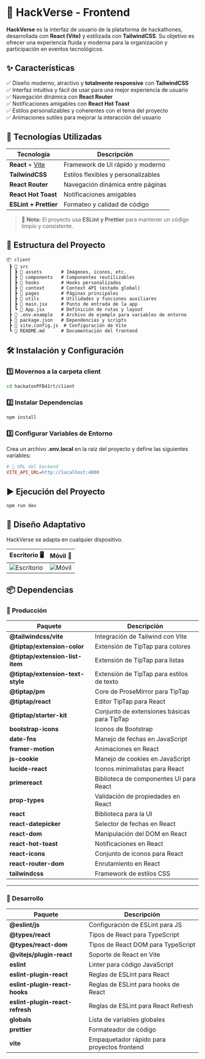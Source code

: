 # 🎨 HackVerse - Frontend

**HackVerse** es la interfaz de usuario de la plataforma de hackathones, desarrollada con **React (Vite)** y estilizada con **TailwindCSS**. Su objetivo es ofrecer una experiencia fluida y moderna para la organización y participación en eventos tecnológicos.

## ✨ Características

✅ Diseño moderno, atractivo y **totalmente responsive** con **TailwindCSS**  
✅ Interfaz intuitiva y fácil de usar para una mejor experiencia de usuario  
✅ Navegación dinámica con **React Router**  
✅ Notificaciones amigables con **React Hot Toast**  
✅ Estilos personalizables y coherentes con el tema del proyecto  
✅ Animaciones sutiles para mejorar la interacción del usuario

## 🚀 Tecnologías Utilizadas

| Tecnología                              | Descripción                         |
| --------------------------------------- | ----------------------------------- |
| **React** + [Vite](https://vitejs.dev/) | Framework de UI rápido y moderno    |
| **TailwindCSS**                         | Estilos flexibles y personalizables |
| **React Router**                        | Navegación dinámica entre páginas   |
| **React Hot Toast**                     | Notificaciones amigables            |
| **ESLint + Prettier**                   | Formateo y calidad de código        |

> 📌 **Nota:** El proyecto usa **ESLint y Prettier** para mantener un código limpio y consistente.

## 📂 Estructura del Proyecto

```plaintext
📦 client
 ┣ 📂 src
 ┃ ┣ 📂 assets       # Imágenes, iconos, etc.
 ┃ ┣ 📂 components   # Componentes reutilizables
 ┃ ┣ 📂 hooks        # Hooks personalizados
 ┃ ┣ 📂 context      # Context API (estado global)
 ┃ ┣ 📂 pages        # Páginas principales
 ┃ ┣ 📂 utils        # Utilidades y funciones auxiliares
 ┃ ┣ 📜 main.jsx     # Punto de entrada de la app
 ┃ ┗ 📜 App.jsx      # Definición de rutas y layout
 ┣ 📜 .env.example   # Archivo de ejemplo para variables de entorno
 ┣ 📜 package.json   # Dependencias y scripts
 ┣ 📜 vite.config.js  # Configuración de Vite
 ┗ 📜 README.md      # Documentación del frontend
```

## 🛠️ Instalación y Configuración

### 1️⃣ Movernos a la carpeta client

```bash
cd hackatonPFB41rt/client
```

### 2️⃣ Instalar Dependencias

```bash
npm install
```

### 3️⃣ Configurar Variables de Entorno

Crea un archivo **.env.local** en la raíz del proyecto y define las siguientes variables:

```ini
# 🔗 URL del backend
VITE_API_URL=http://localhost:4000
```

## ▶️ Ejecución del Proyecto

```bash
npm run dev
```

## 📱 Diseño Adaptativo

HackVerse se adapta en cualquier dispositivo.

| Escritorio 🖥                                     | Móvil 📱                                           |
| ------------------------------------------------- | -------------------------------------------------- |
| ![Escritorio](../client/public/hackversedemo.gif) | ![Móvil](../client/public/hackVerseResponsive.gif) |

## 📦 Dependencias

### 🔧 Producción

| Paquete                          | Descripción                                 |
| -------------------------------- | ------------------------------------------- |
| **@tailwindcss/vite**            | Integración de Tailwind con Vite            |
| **@tiptap/extension-color**      | Extensión de TipTap para colores            |
| **@tiptap/extension-list-item**  | Extensión de TipTap para listas             |
| **@tiptap/extension-text-style** | Extensión de TipTap para estilos de texto   |
| **@tiptap/pm**                   | Core de ProseMirror para TipTap             |
| **@tiptap/react**                | Editor TipTap para React                    |
| **@tiptap/starter-kit**          | Conjunto de extensiones básicas para TipTap |
| **bootstrap-icons**              | Iconos de Bootstrap                         |
| **date-fns**                     | Manejo de fechas en JavaScript              |
| **framer-motion**                | Animaciones en React                        |
| **js-cookie**                    | Manejo de cookies en JavaScript             |
| **lucide-react**                 | Iconos minimalistas para React              |
| **primereact**                   | Biblioteca de componentes UI para React     |
| **prop-types**                   | Validación de propiedades en React          |
| **react**                        | Biblioteca para la UI                       |
| **react-datepicker**             | Selector de fechas en React                 |
| **react-dom**                    | Manipulación del DOM en React               |
| **react-hot-toast**              | Notificaciones en React                     |
| **react-icons**                  | Conjunto de iconos para React               |
| **react-router-dom**             | Enrutamiento en React                       |
| **tailwindcss**                  | Framework de estilos CSS                    |

---

### 🔨 Desarrollo

| Paquete                         | Descripción                                 |
| ------------------------------- | ------------------------------------------- |
| **@eslint/js**                  | Configuración de ESLint para JS             |
| **@types/react**                | Tipos de React para TypeScript              |
| **@types/react-dom**            | Tipos de React DOM para TypeScript          |
| **@vitejs/plugin-react**        | Soporte de React en Vite                    |
| **eslint**                      | Linter para código JavaScript               |
| **eslint-plugin-react**         | Reglas de ESLint para React                 |
| **eslint-plugin-react-hooks**   | Reglas de ESLint para hooks de React        |
| **eslint-plugin-react-refresh** | Reglas de ESLint para React Refresh         |
| **globals**                     | Lista de variables globales                 |
| **prettier**                    | Formateador de código                       |
| **vite**                        | Empaquetador rápido para proyectos frontend |
